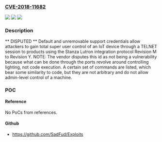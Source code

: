 ### [CVE-2018-11682](https://cve.mitre.org/cgi-bin/cvename.cgi?name=CVE-2018-11682)
![](https://img.shields.io/static/v1?label=Product&message=n%2Fa&color=blue)
![](https://img.shields.io/static/v1?label=Version&message=n%2Fa&color=blue)
![](https://img.shields.io/static/v1?label=Vulnerability&message=n%2Fa&color=brighgreen)

### Description

** DISPUTED ** Default and unremovable support credentials allow attackers to gain total super user control of an IoT device through a TELNET session to products using the Stanza Lutron integration protocol Revision M to Revision Y. NOTE: The vendor disputes this id as not being a vulnerability because what can be done through the ports revolve around controlling lighting, not code execution. A certain set of commands are listed, which bear some similarity to code, but they are not arbitrary and do not allow admin-level control of a machine.

### POC

#### Reference
No PoCs from references.

#### Github
- https://github.com/SadFud/Exploits

